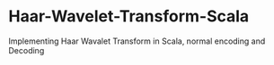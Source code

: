 # Haar-Wavelet-Transform-Scala
Implementing Haar Wavalet Transform in Scala, normal encoding and Decoding
